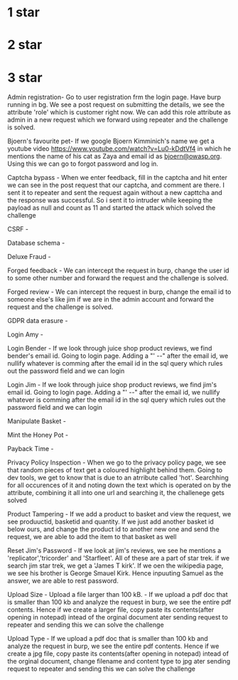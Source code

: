 # 1 star



# 2 star



# 3 star

Admin registration- Go to user registration frm the login page. Have burp running in bg. We see a post request on submitting the details, we see the attribute 'role' which is customer right now. We can add this role attribute as admin in a new request which we forward using repeater and the challenge is solved.

Bjoern's favourite pet- If we google Bjoern Kimminich's name we get a youtube video https://www.youtube.com/watch?v=Lu0-kDdtVf4 in which he mentions the name of his cat as Zaya and email id as bjoern@owasp.org. Using this we can go to forgot password and log in.

Captcha bypass - When we enter feedback, fill in the captcha and hit enter we can see in the post request that our captcha, and comment are there. I sent it to repeater and sent the request again without a new capttcha and the response was successful. So i sent it to intruder while keeping the payload as null and count as 11 and started the attack which solved the challenge

CSRF - 

Database schema - 

Deluxe Fraud - 

Forged feedback - We can intercept the request in burp, change the user id to some other number and forward the request and the challenge is solved.

Forged review - We can intercept the request in burp, change the email id to someone else's like jim if we are in the admin account and forward the request and the challenge is solved.

GDPR data erasure - 

Login Amy - 

Login Bender - If we look through juice shop product reviews, we find bender's email id. Going to login page. Adding a "' --" after the email id, we nullify whatever is comming after the email id in the sql query which rules out the password field and we can login

Login Jim - If we look through juice shop product reviews, we find jim's email id. Going to login page. Adding a "' --" after the email id, we nullify whatever is comming after the email id in the sql query which rules out the password field and we can login

Manipulate Basket - 

Mint the Honey Pot - 

Payback Time -

Privacy Policy Inspection - When we go to the privacy policy page, we see that random pieces of text get a coloured highlight behind them. Going to dev tools, we get to know that is due to an atrribute called 'hot'. Searchhing for all occurences of it and noting down the text which is operated on by the attribute, combining it all into one url and searching it, the challenege gets solved

Product Tampering - If we add a product to basket and view the request, we see produuctid, basketid and quantity. If we just add another basket id below ours, and change the product id to another new one and send the request, we are able to add the item to that basket as well
 
Reset Jim's Password - If we look at jim's reviews, we see he mentions a 'replicator','tricorder' and 'Starfleet'. All of these are a part of star trek. if we search jim star trek, we get a 'James T kirk'. If we oen the wikipedia page, we see his brother is George Smauel Kirk. Hence inpuuting Samuel as the answer, we are able to rest password.

Upload Size - Upload a file larger than 100 kB. - If we upload a pdf doc that is smaller than 100 kb and analyze the request in burp, we see the entire pdf contents. Hence if we create a larger file, copy paste its contents(after opening in notepad) intead of the orginal document ater sending request to repeater and sending this we can solve the challenge

Upload Type - If we upload a pdf doc that is smaller than 100 kb and analyze the request in burp, we see the entire pdf contents. Hence if we create a jpg file, copy paste its contents(after opening in notepad) intead of the orginal document, change filename and content type to jpg ater sending request to repeater and sending this we can solve the challenge
